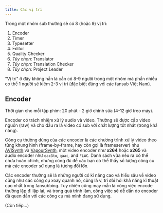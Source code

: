 ```yaml
---
title: Các vị trí
---
```


Trong một nhóm sub thường sẽ có 8 (hoặc 9) vị trí:

1. Encoder
2. Timer
3. Typesetter
4. Editor
5. Quality Checker
6. _Tùy chọn_: Translator
7. _Tùy chọn_: Translation Checker
8. _Tùy chọn_: Project Leader

"Vị trí" ở đây không hẳn là cần có 8-9 người trong một nhóm mà phần nhiều có thể 1 người sẽ kiêm 2-3 vị trí (đặc biệt đúng với các fansub Việt Nam).

## Encoder

Thời gian cho mỗi tập phim: 20 phút - 2 giờ chỉnh sửa (4-12 giờ treo máy).

Encoder có trách nhiệm xử lý audio và video. Thường sẽ được cấp video nguồn (raw) và cho đầu ra là video có sub với chất lượng tốt nhất (trong khả năng).

Công cụ thường dùng của các encoder là các chương trình xử lý video theo từng khung hình (frame-by-frame, hay còn gọi là frameserver) như [AVISynth](https://avs-plus.net/) và [VapourSynth](https://github.com/vapoursynth/vapoursynth), một video encoder như __x264__ hoặc __x265__ và audio encoder như `eac3to`, `qaac`, and `FLAC`. Danh sách vừa nêu ra có thể chưa hoàn chỉnh, nhưng cũng đủ để các bạn có thể thấy số lượng công cụ mà các encoder sử dụng là tương đối lớn.

Các encoder thường sẽ là những người có kĩ năng cao và hiểu sâu về video cũng như các công cụ xoay quanh nó, cũng là vị trí đòi hỏi khả năng kĩ thuật cao nhất trong fansubbing. Tuy nhiên cũng may mắn là công việc encode thường lặp đi lặp lại, và trong quá trình làm, công việc sẽ dễ dần do encoder đã quen dần với các công cụ mà mình đang sử dụng.

(Còn tiếp...)
